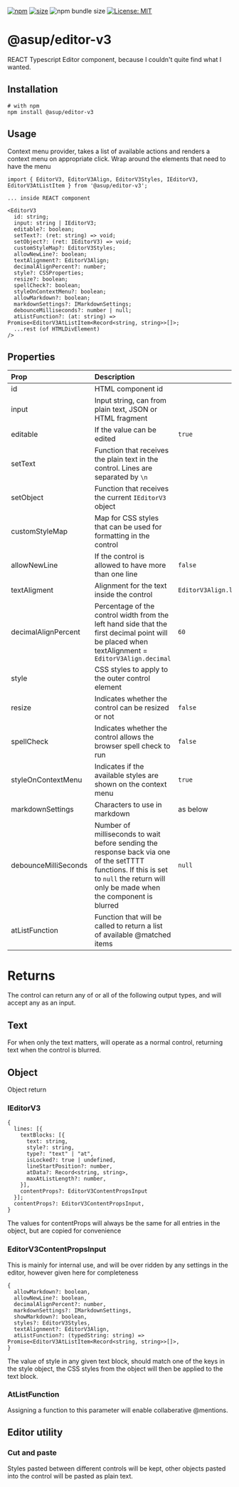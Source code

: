 [npm]: https://img.shields.io/npm/v/@asup/editor-v3
[npm-url]: https://www.npmjs.com/package/@asup/editor-v3
[size]: https://packagephobia.now.sh/badge?p=@asup/editor-v3
[size-url]: https://packagephobia.now.sh/result?p=@asup/editor-v3

[![npm][npm]][npm-url]
[![size][size]][size-url]
![npm bundle size](https://img.shields.io/bundlephobia/min/@asup/editor-v3)
[![License: MIT](https://img.shields.io/badge/License-MIT-yellow.svg)](https://raw.githubusercontent.com/PaulDThomas/editor-v3/master/LICENCE)

# @asup/editor-v3

REACT Typescript Editor component, because I couldn't quite find what I wanted.

## Installation

```
# with npm
npm install @asup/editor-v3
```

## Usage

Context menu provider, takes a list of available actions and renders a context menu on appropriate click.
Wrap around the elements that need to have the menu

```
import { EditorV3, EditorV3Align, EditorV3Styles, IEditorV3, EditorV3AtListItem } from '@asup/editor-v3';

... inside REACT component

<EditorV3
  id: string;
  input: string | IEditorV3;
  editable?: boolean;
  setText?: (ret: string) => void;
  setObject?: (ret: IEditorV3) => void;
  customStyleMap?: EditorV3Styles;
  allowNewLine?: boolean;
  textAlignment?: EditorV3Align;
  decimalAlignPercent?: number;
  style?: CSSProperties;
  resize?: boolean;
  spellCheck?: boolean;
  styleOnContextMenu?: boolean;
  allowMarkdown?: boolean;
  markdownSettings?: IMarkdownSettings;
  debounceMilliseconds?: number | null;
  atListFunction?: (at: string) => Promise<EditorV3AtListItem<Record<string, string>>[]>;
  ...rest (of HTMLDivElement)
/>
```

## Properties

| Prop                 | Description                                                                                                                                                                           |                      |
| :------------------- | :------------------------------------------------------------------------------------------------------------------------------------------------------------------------------------ | -------------------- |
| id                   | HTML component id                                                                                                                                                                     |                      |
| input                | Input string, can from plain text, JSON or HTML fragment                                                                                                                              |                      |
| editable             | If the value can be edited                                                                                                                                                            | `true`               |
| setText              | Function that receives the plain text in the control. Lines are separated by `\n`                                                                                                     |                      |
| setObject            | Function that receives the current `IEditorV3` object                                                                                                                                 |                      |
| customStyleMap       | Map for CSS styles that can be used for formatting in the control                                                                                                                     |                      |
| allowNewLine         | If the control is allowed to have more than one line                                                                                                                                  | `false`              |
| textAligment         | Alignment for the text inside the control                                                                                                                                             | `EditorV3Align.left` |
| decimalAlignPercent  | Percentage of the control width from the left hand side that the first decimal point will be placed when textAlignment = `EditorV3Align.decimal`                                      | `60`                 |
| style                | CSS styles to apply to the outer control element                                                                                                                                      |                      |
| resize               | Indicates whether the control can be resized or not                                                                                                                                   | `false`              |
| spellCheck           | Indicates whether the control allows the browser spell check to run                                                                                                                   | `false`              |
| styleOnContextMenu   | Indicates if the available styles are shown on the context menu                                                                                                                       | `true`               |
| markdownSettings     | Characters to use in markdown                                                                                                                                                         | as below             |
| debounceMilliSeconds | Number of milliseconds to wait before sending the response back via one of the setTTTT functions. If this is set to `null` the return will only be made when the component is blurred | `null`               |
| atListFunction       | Function that will be called to return a list of available @matched items                                                                                                             |                      |

# Returns

The control can return any of or all of the following output types, and will accept any as an input.

## Text

For when only the text matters, will operate as a normal control, returning text when the control is blurred.

## Object

Object return

### IEditorV3

```
{
  lines: [{
    textBlocks: [{
      text: string,
      style?: string,
      type?: "text" | "at",
      isLocked?: true | undefined,
      lineStartPosition?: number,
      atData?: Record<string, string>,
      maxAtListLength?: number,
    }],
    contentProps?: EditorV3ContentPropsInput
  }];
  contentProps?: EditorV3ContentPropsInput,
}
```

The values for contentProps will always be the same for all entries in the object, but are copied for convenience

### EditorV3ContentPropsInput

This is mainly for internal use, and will be over ridden by any settings in the editor, however given here for completeness

```
{
  allowMarkdown?: boolean,
  allowNewLine?: boolean,
  decimalAlignPercent?: number,
  markdownSettings?: IMarkdownSettings,
  showMarkdown?: boolean,
  styles?: EditorV3Styles,
  textAlignment?: EditorV3Align,
  atListFunction?: (typedString: string) => Promise<EditorV3AtListItem<Record<string, string>>[]>,
}
```

The value of style in any given text block, should match one of the keys in the style object, the CSS styles from the object will then be applied to the text block.

### AtListFunction

Assigning a function to this parameter will enable collaberative @mentions.

## Editor utility

### Cut and paste

Styles pasted between different controls will be kept, other objects pasted into the control will be pasted as plain text.
